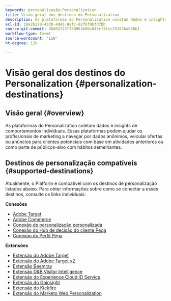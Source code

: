 ```yaml
---
keywords: personalização;Personalization
title: Visão geral dos destinos do Personalization
description: As plataformas do Personalization coletam dados e insights de comportamentos individuais. Essas plataformas podem ajudar os profissionais de marketing a navegar por dados anônimos, veicular ofertas ou anúncios para clientes potenciais com base em atividades anteriores ou como parte de públicos-alvo com hábitos semelhantes.
exl-id: 18a2b170-43d0-4d41-8afc-d2f0f9bfd7bb
source-git-commit: d6402f22ff50963b06c849cf31cc25267ba62bb1
workflow-type: tm+mt
source-wordcount: '150'
ht-degree: 12%

---
```


# Visão geral dos destinos do Personalization {#personalization-destinations}

## Visão geral {#overview}

As plataformas do Personalization coletam dados e insights de comportamentos individuais. Essas plataformas podem ajudar os profissionais de marketing a navegar por dados anônimos, veicular ofertas ou anúncios para clientes potenciais com base em atividades anteriores ou como parte de públicos-alvo com hábitos semelhantes.

## Destinos de personalização compatíveis {#supported-destinations}

Atualmente, o Platform é compatível com os destinos de personalização listados abaixo. Para obter informações sobre como se conectar a esses destinos, consulte os links individuais:

**Conexões**

* [Adobe Target](adobe-target-connection.md)
* [Adobe Commerce](adobe-commerce.md)
* [Conexão de personalização personalizada](custom-personalization.md)
* [Conexão do Hub de decisão do cliente Pega](pega.md)
* [Conexão do Perfil Pega](pega-profile.md)

**Extensões**

* [Extensão do Adobe Target](adobe-target.md)
* [Extensão do Adobe Target v2](adobe-target-v2.md)
* [Extensão Beemray](beemray.md)
* [Extensão D&amp;B Visitor Intelligence](dnb.md)
* [Extensão do Experience Cloud ID Service](adobe-ecid.md)
* [Extensão do Gainsight](gainsight.md)
* [Extensão do Kickfire](kickfire.md)
* [Extensão do Marketo Web Personalization](marketo-web-personalization.md)
